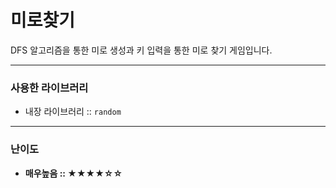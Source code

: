 # **미로찾기**
DFS 알고리즘을 통한 미로 생성과 키 입력을 통한 미로 찾기 게임입니다.

---

### **사용한 라이브러리**
* 내장 라이브러리 :: `random`

---

### **난이도**
* **매우높음 :: ★★★★☆☆**